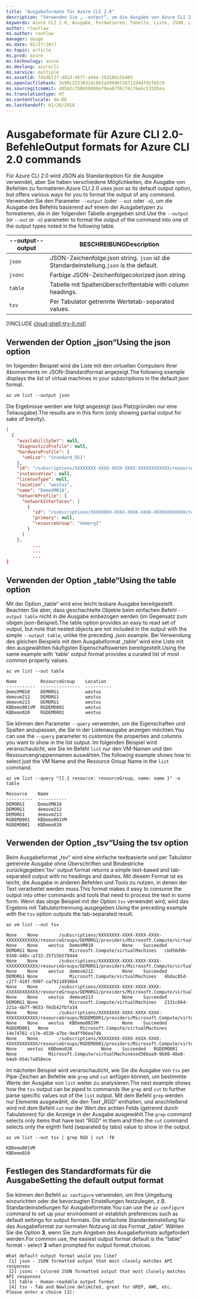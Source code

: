 ```yaml
---
title: "Ausgabeformate für Azure CLI 2.0"
description: "Verwenden Sie „--output“, um die Ausgabe von Azure CLI 2.0-Befehlen in Tabellen, Listen oder JSON-Code zu formatieren."
keywords: Azure CLI 2.0, Ausgabe, Formatieren, Tabelle, Liste, JSON, Linux, MacOS, Windows, OS X
author: rloutlaw
ms.author: routlaw
manager: douge
ms.date: 02/27/2017
ms.topic: article
ms.prod: azure
ms.technology: azure
ms.devlang: azurecli
ms.service: multiple
ms.assetid: 74bdb727-481d-45f7-a44e-15d18dc55483
ms.openlocfilehash: 3e99c2533031dc063a50996f26712d4df92f65c9
ms.sourcegitcommit: dd5b2c7b0b56608ef9ea8730c7dc76e6c532d5ea
ms.translationtype: HT
ms.contentlocale: de-DE
ms.lasthandoff: 01/26/2018
---
```

# <a name="output-formats-for-azure-cli-20-commands"></a><span data-ttu-id="af4de-104">Ausgabeformate für Azure CLI 2.0-Befehle</span><span class="sxs-lookup"><span data-stu-id="af4de-104">Output formats for Azure CLI 2.0 commands</span></span>

<span data-ttu-id="af4de-105">Für Azure CLI 2.0 wird JSON als Standardoption für die Ausgabe verwendet, aber Sie haben verschiedene Möglichkeiten, die Ausgabe von Befehlen zu formatieren.</span><span class="sxs-lookup"><span data-stu-id="af4de-105">Azure CLI 2.0 uses json as its default output option, but offers various ways for you to format the output of any command.</span></span>  <span data-ttu-id="af4de-106">Verwenden Sie den Parameter `--output` (oder `--out` oder `-o`), um die Ausgabe des Befehls basierend auf einem der Ausgabetypen zu formatieren, die in der folgenden Tabelle angegeben sind.</span><span class="sxs-lookup"><span data-stu-id="af4de-106">Use the `--output` (or `--out` or `-o`) parameter to format the output of the command into one of the output types noted in the following table.</span></span>

<span data-ttu-id="af4de-107">--output</span><span class="sxs-lookup"><span data-stu-id="af4de-107">--output</span></span> | <span data-ttu-id="af4de-108">BESCHREIBUNG</span><span class="sxs-lookup"><span data-stu-id="af4de-108">Description</span></span>
---------|-------------------------------
`json`   | <span data-ttu-id="af4de-109">JSON-Zeichenfolge.</span><span class="sxs-lookup"><span data-stu-id="af4de-109">json string.</span></span> <span data-ttu-id="af4de-110">`json` ist die Standardeinstellung.</span><span class="sxs-lookup"><span data-stu-id="af4de-110">`json` is the default.</span></span>
`jsonc`  | <span data-ttu-id="af4de-111">Farbige JSON-Zeichenfolge</span><span class="sxs-lookup"><span data-stu-id="af4de-111">colorized json string.</span></span>
`table`  | <span data-ttu-id="af4de-112">Tabelle mit Spaltenüberschriften</span><span class="sxs-lookup"><span data-stu-id="af4de-112">table with column headings.</span></span>
`tsv`    | <span data-ttu-id="af4de-113">Per Tabulator getrennte Werte</span><span class="sxs-lookup"><span data-stu-id="af4de-113">tab-separated values.</span></span>

[!INCLUDE [cloud-shell-try-it.md](includes/cloud-shell-try-it.md)]

## <a name="using-the-json-option"></a><span data-ttu-id="af4de-114">Verwenden der Option „json“</span><span class="sxs-lookup"><span data-stu-id="af4de-114">Using the json option</span></span>

<span data-ttu-id="af4de-115">Im folgenden Beispiel wird die Liste mit den virtuellen Computern Ihrer Abonnements im JSON-Standardformat angezeigt.</span><span class="sxs-lookup"><span data-stu-id="af4de-115">The following example displays the list of virtual machines in your subscriptions in the default json format.</span></span>

```azurecli-interactive
az vm list --output json
```

<span data-ttu-id="af4de-116">Die Ergebnisse werden wie folgt angezeigt (aus Platzgründen nur eine Teilausgabe).</span><span class="sxs-lookup"><span data-stu-id="af4de-116">The results are in this form (only showing partial output for sake of brevity).</span></span>

```json
[
  {
    "availabilitySet": null,
    "diagnosticsProfile": null,
    "hardwareProfile": {
      "vmSize": "Standard_DS1"
    },
    "id": "/subscriptions/XXXXXXXX-XXXX-XXXX-XXXX-XXXXXXXXXXXX/resourceGroups/DEMORG1/providers/Microsoft.Compute/virtualMachines/DemoVM010",
    "instanceView": null,
    "licenseType": null,
    "location": "westus",
    "name": "DemoVM010",
    "networkProfile": {
      "networkInterfaces": [
        {
          "id": "/subscriptions/XXXXXXXX-XXXX-XXXX-XXXX-XXXXXXXXXXXX/resourceGroups/demorg1/providers/Microsoft.Network/networkInterfaces/DemoVM010VMNic",
          "primary": null,
          "resourceGroup": "demorg1"
        }
      ]
    },
          ...
          ...
          ...
]
```

## <a name="using-the-table-option"></a><span data-ttu-id="af4de-117">Verwenden der Option „table“</span><span class="sxs-lookup"><span data-stu-id="af4de-117">Using the table option</span></span>

<span data-ttu-id="af4de-118">Mit der Option „table“ wird eine leicht lesbare Ausgabe bereitgestellt. Beachten Sie aber, dass geschachtelte Objekte beim einfachen Befehl `--output table` nicht in die Ausgabe einbezogen werden (im Gegensatz zum obigen json-Beispiel).</span><span class="sxs-lookup"><span data-stu-id="af4de-118">The table option provides an easy to read set of output, but note that nested objects are not included in the output with the simple `--output table`, unlike the preceding .json example.</span></span>  <span data-ttu-id="af4de-119">Bei Verwendung des gleichen Beispiels mit dem Ausgabeformat „table“ wird eine Liste mit den ausgewählten häufigsten Eigenschaftswerten bereitgestellt.</span><span class="sxs-lookup"><span data-stu-id="af4de-119">Using the same example with 'table' output format provides a curated list of most common property values.</span></span>

```azurecli-interactive
az vm list --out table
```

```
Name         ResourceGroup    Location
-----------  ---------------  ----------
DemoVM010    DEMORG1          westus
demovm212    DEMORG1          westus
demovm213    DEMORG1          westus
KBDemo001VM  RGDEMO001        westus
KBDemo020    RGDEMO001        westus
```

<span data-ttu-id="af4de-120">Sie können den Parameter `--query` verwenden, um die Eigenschaften und Spalten anzupassen, die Sie in der Listenausgabe anzeigen möchten.</span><span class="sxs-lookup"><span data-stu-id="af4de-120">You can use the `--query` parameter to customize the properties and columns you want to show in the list output.</span></span> <span data-ttu-id="af4de-121">Im folgenden Beispiel wird veranschaulicht, wie Sie im Befehl `list` nur den VM-Namen und den Ressourcengruppennamen auswählen.</span><span class="sxs-lookup"><span data-stu-id="af4de-121">The following example shows how to select just the VM Name and the Resource Group Name in the `list` command.</span></span>

```azurecli-interactive
az vm list --query "[].{ resource: resourceGroup, name: name }" -o table
```

```
Resource    Name
----------  -----------
DEMORG1     DemoVM010
DEMORG1     demovm212
DEMORG1     demovm213
RGDEMO001   KBDemo001VM
RGDEMO001   KBDemo020
```

## <a name="using-the-tsv-option"></a><span data-ttu-id="af4de-122">Verwenden der Option „tsv“</span><span class="sxs-lookup"><span data-stu-id="af4de-122">Using the tsv option</span></span>

<span data-ttu-id="af4de-123">Beim Ausgabeformat „tsv“ wird eine einfache textbasierte und per Tabulator getrennte Ausgabe ohne Überschriften und Bindestriche zurückgegeben.</span><span class="sxs-lookup"><span data-stu-id="af4de-123">'tsv' output format returns a simple text-based and tab-separated output with no headings and dashes.</span></span> <span data-ttu-id="af4de-124">Mit diesem Format ist es leicht, die Ausgabe in anderen Befehlen und Tools zu nutzen, in denen der Text verarbeitet werden muss.</span><span class="sxs-lookup"><span data-stu-id="af4de-124">This format makes it easy to consume the output into other commands and tools that need to process the text in some form.</span></span> <span data-ttu-id="af4de-125">Wenn das obige Beispiel mit der Option `tsv` verwendet wird, wird das Ergebnis mit Tabulatortrennung ausgegeben.</span><span class="sxs-lookup"><span data-stu-id="af4de-125">Using the preceding example with the `tsv` option outputs the tab-separated result.</span></span>

```azurecli-interactive
az vm list --out tsv
```

```
None    None        /subscriptions/XXXXXXXX-XXXX-XXXX-XXXX-XXXXXXXXXXXX/resourceGroups/DEMORG1/providers/Microsoft.Compute/virtualMachines/DemoVM010    None    None    westus  DemoVM010           None    Succeeded   DEMORG1 None            Microsoft.Compute/virtualMachines   cbd56d9b-9340-44bc-a722-25f15b578444
None    None        /subscriptions/XXXXXXXX-XXXX-XXXX-XXXX-XXXXXXXXXXXX/resourceGroups/DEMORG1/providers/Microsoft.Compute/virtualMachines/demovm212    None    None    westus  demovm212           None    Succeeded   DEMORG1 None            Microsoft.Compute/virtualMachines   4bdac85d-c2f7-410f-9907-ca7921d930b4
None    None        /subscriptions/XXXXXXXX-XXXX-XXXX-XXXX-XXXXXXXXXXXX/resourceGroups/DEMORG1/providers/Microsoft.Compute/virtualMachines/demovm213    None    None    westus  demovm213           None    Succeeded   DEMORG1 None            Microsoft.Compute/virtualMachines   2131c664-221a-4b7f-9653-f6d542fbfa34
None    None        /subscriptions/XXXXXXXX-XXXX-XXXX-XXXX-XXXXXXXXXXXX/resourceGroups/RGDEMO001/providers/Microsoft.Compute/virtualMachines/KBDemo001VM    None    None    westus  KBDemo001VM         None    Succeeded   RGDEMO001   None            Microsoft.Compute/virtualMachines   14e74761-c17e-4530-a7be-9e4ff06ea74b
None    None        /subscriptions/XXXXXXXX-XXXX-XXXX-XXXX-XXXXXXXXXXXX/resourceGroups/RGDEMO001/providers/Microsoft.Compute/virtualMachines/KBDemo02None   None    westus  KBDemo020           None    Succeeded   RGDEMO001   None            Microsoft.Compute/virtualMachinesed36baa9-9b80-48a8-b4a9-854c7a858ece
```

<span data-ttu-id="af4de-126">Im nächsten Beispiel wird veranschaulicht, wie Sie die Ausgabe von `tsv` per Pipe-Zeichen an Befehle wie `grep` und `cut` anfügen können, um bestimmte Werte der Ausgabe von `list` weiter zu analysieren.</span><span class="sxs-lookup"><span data-stu-id="af4de-126">The next example shows how the `tsv` output can be piped to commands like `grep` and `cut` to further parse specific values out of the `list` output.</span></span> <span data-ttu-id="af4de-127">Mit dem Befehl `grep` werden nur Elemente ausgewählt, die den Text „RGD“ enthalten, und anschließend wird mit dem Befehl `cut` nur der Wert des achten Felds (getrennt durch Tabulatoren) für die Anzeige in der Ausgabe ausgewählt.</span><span class="sxs-lookup"><span data-stu-id="af4de-127">The `grep` command selects only items that have text "RGD" in them and then the `cut` command selects only the eighth field (separated by tabs) value to show in the output.</span></span>

```azurecli
az vm list --out tsv | grep RGD | cut -f8
```

```
KBDemo001VM
KBDemo020
```

## <a name="setting-the-default-output-format"></a><span data-ttu-id="af4de-128">Festlegen des Standardformats für die Ausgabe</span><span class="sxs-lookup"><span data-stu-id="af4de-128">Setting the default output format</span></span>

<span data-ttu-id="af4de-129">Sie können den Befehl `az configure` verwenden, um Ihre Umgebung einzurichten oder die bevorzugten Einstellungen festzulegen, z.B. Standardeinstellungen für Ausgabeformate.</span><span class="sxs-lookup"><span data-stu-id="af4de-129">You can use the `az configure` command to set up your environment or establish preferences such as default settings for output formats.</span></span> <span data-ttu-id="af4de-130">Die einfachste Standardeinstellung für das Ausgabeformat zur normalen Nutzung ist das Format „table“. Wählen Sie die Option **3**, wenn Sie zum Angeben des Ausgabeformats aufgefordert werden.</span><span class="sxs-lookup"><span data-stu-id="af4de-130">For common use, the easiest output format default is the "table" format - select **3** when prompted for output format choices.</span></span>

```
What default output format would you like?
 [1] json - JSON formatted output that most closely matches API responses
 [2] jsonc - Colored JSON formatted output that most closely matches API responses
 [3] table - Human-readable output format
 [4] tsv - Tab and Newline delimited, great for GREP, AWK, etc.
Please enter a choice [3]:
```